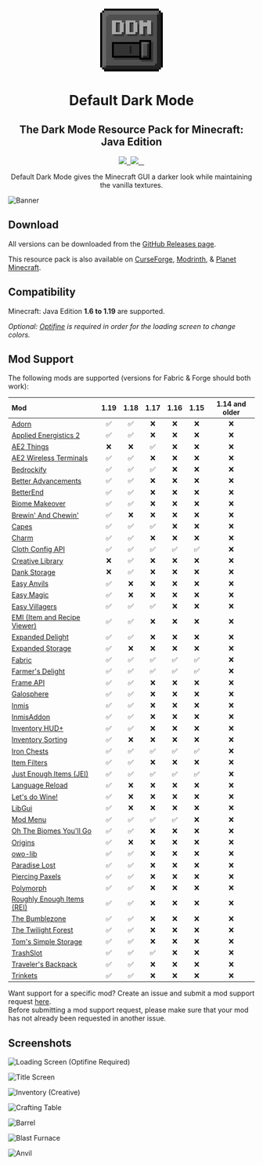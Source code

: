 <p align="center">
    <img src="pack.png" />
    <h1 align="center">Default Dark Mode</h1>
    <h2 align="center">The Dark Mode Resource Pack for Minecraft: Java Edition</h2>
</p>

<p align="center">
    <a aria-label="build" href="https://github.com/nebuIr/Default-Dark-Mode/actions">
        <img src="https://img.shields.io/github/actions/workflow/status/nebuIr/Default-Dark-Mode/optimize.yml?branch=%221.19%22">
    </a>
    <a aria-label="release" href="https://github.com/nebuIr/Default-Dark-Mode/releases/latest">
        <img alt="" src="https://img.shields.io/github/v/release/nebuIr/Default-Dark-Mode">
    </a>
    <a aria-label="license" href="https://creativecommons.org/licenses/by-nc-sa/4.0/">
        <img src="https://img.shields.io/badge/license-CC%20BY--NC--SA%204.0-brightgreen.svg">
    </a>
    <a aria-label="github downloads" href="https://github.com/nebuIr/Default-Dark-Mode/releases">
        <img alt="" src="https://img.shields.io/github/downloads/nebuIr/Default-Dark-Mode/total?logo=github">
    </a>
    <a aria-label="modrinth downloads" href="https://modrinth.com/resourcepack/default-dark-mode/versions">
        <img alt="" src="https://img.shields.io/endpoint?url=https://api.darkomizer.com/shields/downloads/modrinth">
    </a>
    <a aria-label="curseforge downloads" href="https://www.curseforge.com/minecraft/texture-packs/default-dark-mode/files">
        <img alt="" src="https://img.shields.io/endpoint?url=https://api.darkomizer.com/shields/downloads/curseforge">
    </a>
</p>

<p align="center">
    Default Dark Mode gives the Minecraft GUI a darker look while maintaining the vanilla textures.
</p>

![Banner](https://i.imgur.com/p9lNs6l.png)

## Download

All versions can be downloaded from the [GitHub Releases page](https://github.com/nebuIr/Default-Dark-Mode/releases).

This resource pack is also available on [CurseForge](https://curseforge.com/minecraft/texture-packs/default-dark-mode), [Modrinth](https://modrinth.com/resourcepack/default-dark-mode), & [Planet Minecraft](https://planetminecraft.com/texture_pack/default-dark-mode).

## Compatibility

Minecraft: Java Edition **1.6 to 1.19** are supported.

*Optional: [Optifine](https://optifine.net/) is required in order for the loading screen to change colors.*

## Mod Support

The following mods are supported (versions for Fabric & Forge should both work):

| Mod                                                                                                             | 1.19 | 1.18 | 1.17 | 1.16 | 1.15 | 1.14 and older |
| :-------------------------------------------------------------------------------------------------------------- | :--: | :--: | :--: | :--: | :--: | :------------: |
| [Adorn](https://www.curseforge.com/minecraft/mc-mods/adorn)                                                     |  ✅  |  ✅  |  ❌  |  ❌  |  ❌  |       ❌       |
| [Applied Energistics 2](https://www.curseforge.com/minecraft/mc-mods/applied-energistics-2)                     |  ✅  |  ✅  |  ❌  |  ❌  |  ❌  |       ❌       |
| [AE2 Things](https://www.curseforge.com/minecraft/mc-mods/ae2things)                                            |  ❌  |  ❌  |  ✅  |  ❌  |  ❌  |       ❌       |
| [AE2 Wireless Terminals](https://www.curseforge.com/minecraft/mc-mods/applied-energistics-2-wireless-terminals) |  ✅  |  ✅  |  ❌  |  ❌  |  ❌  |       ❌       |
| [Bedrockify](https://www.curseforge.com/minecraft/mc-mods/bedrockify)                                           |  ✅  |  ✅  |  ✅  |  ❌  |  ❌  |       ❌       |
| [Better Advancements](https://www.curseforge.com/minecraft/mc-mods/better-advancements)                         |  ✅  |  ✅  |  ❌  |  ❌  |  ❌  |       ❌       |
| [BetterEnd](https://www.curseforge.com/minecraft/mc-mods/betterend)                                             |  ✅  |  ✅  |  ❌  |  ❌  |  ❌  |       ❌       |
| [Biome Makeover](https://www.curseforge.com/minecraft/mc-mods/biome-makeover)                                   |  ✅  |  ✅  |  ❌  |  ❌  |  ❌  |       ❌       |
| [Brewin' And Chewin'](https://www.curseforge.com/minecraft/mc-mods/brewin-and-chewin)                           |  ✅  |  ❌  |  ❌  |  ❌  |  ❌  |       ❌       |
| [Capes](https://www.curseforge.com/minecraft/mc-mods/capes)                                                     |  ✅  |  ✅  |  ✅  |  ❌  |  ❌  |       ❌       |
| [Charm](https://www.curseforge.com/minecraft/mc-mods/charm)                                                     |  ✅  |  ✅  |  ❌  |  ❌  |  ❌  |       ❌       |
| [Cloth Config API](https://www.curseforge.com/minecraft/mc-mods/cloth-config)                                   |  ✅  |  ✅  |  ✅  |  ✅  |  ✅  |       ❌       |
| [Creative Library](https://www.curseforge.com/minecraft/mc-mods/creative-library)                               |  ❌  |  ✅  |  ❌  |  ❌  |  ❌  |       ❌       |
| [Dank Storage](https://www.curseforge.com/minecraft/mc-mods/dank-storage)                                       |  ❌  |  ✅  |  ❌  |  ❌  |  ❌  |       ❌       |
| [Easy Anvils](https://www.curseforge.com/minecraft/mc-mods/easy-anvils)                                         |  ✅  |  ❌  |  ❌  |  ❌  |  ❌  |       ❌       |
| [Easy Magic](https://www.curseforge.com/minecraft/mc-mods/easy-magic)                                           |  ✅  |  ❌  |  ❌  |  ❌  |  ❌  |       ❌       |
| [Easy Villagers](https://www.curseforge.com/minecraft/mc-mods/easy-villagers)                                   |  ✅  |  ✅  |  ✅  |  ❌  |  ❌  |       ❌       |
| [EMI (Item and Recipe Viewer)](https://www.curseforge.com/minecraft/mc-mods/emi)                                |  ✅  |  ✅  |  ❌  |  ❌  |  ❌  |       ❌       |
| [Expanded Delight](https://www.curseforge.com/minecraft/mc-mods/expanded-delight)                               |  ✅  |  ✅  |  ❌  |  ❌  |  ❌  |       ❌       |
| [Expanded Storage](https://www.curseforge.com/minecraft/mc-mods/expanded-storage)                               |  ✅  |  ❌  |  ❌  |  ❌  |  ❌  |       ❌       |
| [Fabric](https://fabricmc.net/)                                                                                 |  ✅  |  ✅  |  ✅  |  ✅  |  ✅  |       ❌       |
| [Farmer's Delight](https://www.curseforge.com/minecraft/mc-mods/farmers-delight)                                |  ✅  |  ✅  |  ✅  |  ✅  |  ✅  |       ❌       |
| [Frame API](https://www.curseforge.com/minecraft/mc-mods/frame-api)                                             |  ✅  |  ✅  |  ❌  |  ❌  |  ❌  |       ❌       |
| [Galosphere](https://www.curseforge.com/minecraft/mc-mods/galosphere)                                           |  ✅  |  ✅  |  ❌  |  ❌  |  ❌  |       ❌       |
| [Inmis](https://www.curseforge.com/minecraft/mc-mods/inmis)                                                     |  ✅  |  ✅  |  ❌  |  ❌  |  ❌  |       ❌       |
| [InmisAddon](https://www.curseforge.com/minecraft/mc-mods/inmisaddon)                                           |  ✅  |  ✅  |  ❌  |  ❌  |  ❌  |       ❌       |
| [Inventory HUD+](https://www.curseforge.com/minecraft/mc-mods/inventory-hud-forge)                              |  ✅  |  ✅  |  ❌  |  ❌  |  ❌  |       ❌       |
| [Inventory Sorting](https://www.curseforge.com/minecraft/mc-mods/inventory-sorting)                             |  ✅  |  ❌  |  ❌  |  ❌  |  ❌  |       ❌       |
| [Iron Chests](https://www.curseforge.com/minecraft/mc-mods/iron-chests)                                         |  ✅  |  ✅  |  ✅  |  ✅  |  ✅  |       ❌       |
| [Item Filters](https://www.curseforge.com/minecraft/mc-mods/item-filters)                                       |  ✅  |  ✅  |  ❌  |  ❌  |  ❌  |       ❌       |
| [Just Enough Items (JEI)](https://www.curseforge.com/minecraft/mc-mods/jei)                                     |  ✅  |  ✅  |  ✅  |  ✅  |  ✅  |       ❌       |
| [Language Reload](https://www.curseforge.com/minecraft/mc-mods/language-reload)                                 |  ✅  |  ❌  |  ❌  |  ❌  |  ❌  |       ❌       |
| [Let's do Wine!](https://www.curseforge.com/minecraft/mc-mods/lets-do-wine)                                     |  ✅  |  ❌  |  ❌  |  ❌  |  ❌  |       ❌       |
| [LibGui](https://github.com/CottonMC/LibGui)                                                                    |  ✅  |  ❌  |  ❌  |  ❌  |  ❌  |       ❌       |
| [Mod Menu](https://www.curseforge.com/minecraft/mc-mods/modmenu)                                                |  ✅  |  ✅  |  ✅  |  ✅  |  ❌  |       ❌       |
| [Oh The Biomes You'll Go](https://www.curseforge.com/minecraft/mc-mods/oh-the-biomes-youll-go)                  |  ✅  |  ✅  |  ❌  |  ❌  |  ❌  |       ❌       |
| [Origins](https://www.curseforge.com/minecraft/mc-mods/origins)                                                 |  ✅  |  ❌  |  ❌  |  ❌  |  ❌  |       ❌       |
| [owo-lib](https://www.curseforge.com/minecraft/mc-mods/owo-lib)                                                 |  ✅  |  ✅  |  ❌  |  ❌  |  ❌  |       ❌       |
| [Paradise Lost](https://www.curseforge.com/minecraft/mc-mods/paradise-lost)                                     |  ✅  |  ✅  |  ❌  |  ❌  |  ❌  |       ❌       |
| [Piercing Paxels](https://www.curseforge.com/minecraft/mc-mods/piercing-paxels)                                 |  ✅  |  ✅  |  ❌  |  ❌  |  ❌  |       ❌       |
| [Polymorph](https://www.curseforge.com/minecraft/mc-mods/polymorph)                                             |  ✅  |  ✅  |  ❌  |  ❌  |  ❌  |       ❌       |
| [Roughly Enough Items (REI)](https://www.curseforge.com/minecraft/mc-mods/roughly-enough-items)                 |  ✅  |  ✅  |  ❌  |  ❌  |  ❌  |       ❌       |
| [The Bumblezone](https://www.curseforge.com/minecraft/mc-mods/the-bumblezone-fabric)                            |  ✅  |  ✅  |  ❌  |  ❌  |  ❌  |       ❌       |
| [The Twilight Forest](https://www.curseforge.com/minecraft/mc-mods/the-twilight-forest)                         |  ✅  |  ✅  |  ❌  |  ❌  |  ❌  |       ❌       |
| [Tom's Simple Storage](https://www.curseforge.com/minecraft/mc-mods/toms-storage)                               |  ✅  |  ✅  |  ❌  |  ❌  |  ❌  |       ❌       |
| [TrashSlot](https://www.curseforge.com/minecraft/mc-mods/trashslot)                                             |  ✅  |  ✅  |  ✅  |  ❌  |  ❌  |       ❌       |
| [Traveler's Backpack](https://www.curseforge.com/minecraft/mc-mods/travelers-backpack)                          |  ✅  |  ✅  |  ❌  |  ❌  |  ❌  |       ❌       |
| [Trinkets](https://www.curseforge.com/minecraft/mc-mods/trinkets)                                               |  ✅  |  ✅  |  ❌  |  ❌  |  ❌  |       ❌       |

Want support for a specific mod? Create an issue and submit a mod support request [here](https://github.com/nebuIr/Default-Dark-Mode/issues/new/choose).\
Before submitting a mod support request, please make sure that your mod has not already been requested in another issue.

## Screenshots

![Loading Screen (Optifine Required)](https://i.imgur.com/x5Ujnte.png)

![Title Screen](https://i.imgur.com/2decASu.png)

![Inventory (Creative)](https://i.imgur.com/Uhn2a7U.png)

![Crafting Table](https://i.imgur.com/9bcmUt0.png)

![Barrel](https://i.imgur.com/dLCXsP3.png)

![Blast Furnace](https://i.imgur.com/R56d1RV.png)

![Anvil](https://i.imgur.com/wzQRLz7.png)
